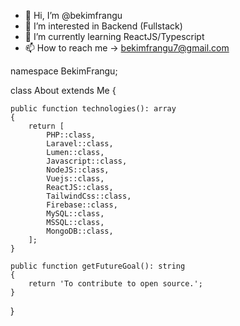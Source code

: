 - 👋 Hi, I’m @bekimfrangu
- 👀 I’m interested in Backend (Fullstack)
- 🌱 I’m currently learning ReactJS/Typescript
- 📫 How to reach me -> bekimfrangu7@gmail.com

namespace BekimFrangu;

class About extends Me
{

    public function technologies(): array
    {
        return [
            PHP::class,
            Laravel::class,
            Lumen::class,
            Javascript::class,
            NodeJS::class,
            Vuejs::class,
            ReactJS::class,
            TailwindCss::class,
            Firebase::class,
            MySQL::class,
            MSSQL::class,
            MongoDB::class,
        ];
    }

    public function getFutureGoal(): string
    {
        return 'To contribute to open source.';
    }
}
<!---
bekimfrangu/bekimfrangu is a ✨ special ✨ repository because its `README.md` (this file) appears on your GitHub profile.
You can click the Preview link to take a look at your changes.
--->
